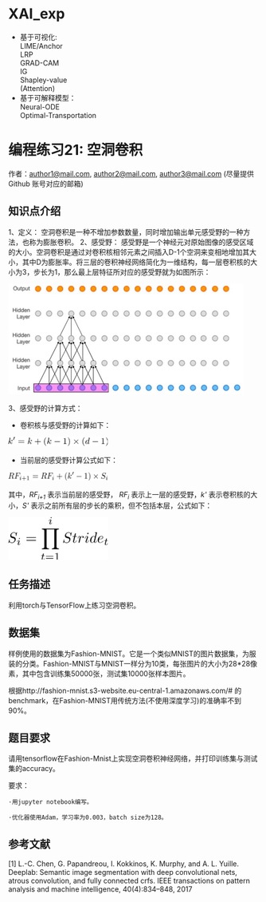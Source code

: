 

# XAI_exp
* 基于可视化:  
LIME/Anchor  
LRP   
GRAD-CAM  
IG  
Shapley-value   
(Attention)  
* 基于可解释模型：  
Neural-ODE   
Optimal-Transportation  
 


# 编程练习21: 空洞卷积

作者：author1@mail.com, author2@mail.com, author3@mail.com  (尽量提供 Github 账号对应的邮箱)

## 知识点介绍

1、定义：
空洞卷积是一种不增加参数数量，同时增加输出单元感受野的一种方法，也称为膨胀卷积。
2、感受野：
感受野是一个神经元对原始图像的感受区域的大小。空洞卷积是通过对卷积核相邻元素之间插入D-1个空洞来变相地增加其大小，其中D为膨胀率。将三层的卷积神经网络简化为一维结构，每一层卷积核的大小为3，步长为1，那么最上层特征所对应的感受野就为如图所示：

![](imgs/Picture1.png)

3、感受野的计算方式：


* 卷积核与感受野的计算如下：
<img src="imgs/formular1.jpg" width=200>

* 当前层的感受野计算公式如下：
<img src="imgs/formular2.jpg" width=200>

其中，*RF<sub>i+1</sub>* 表示当前层的感受野， *RF<sub>i</sub>* 表示上一层的感受野，*k'* 表示卷积核的大小，*S'* 表示之前所有层的步长的乘积，但不包括本层，公式如下：

<img src="imgs/formula3.jpg" width=200>

## 任务描述

利用torch与TensorFlow上练习空洞卷积。

## 数据集

样例使用的数据集为Fashion-MNIST。它是一个类似MNIST的图片数据集，为服装的分类。Fashion-MNIST与MNIST一样分为10类，每张图片的大小为28*28像素，其中包含训练集50000张，测试集10000张样本图片。

根据http://fashion-mnist.s3-website.eu-central-1.amazonaws.com/# 的benchmark，在Fashion-MNIST用传统方法(不使用深度学习)的准确率不到90%。

## 题目要求

请用tensorflow在Fashion-Mnist上实现空洞卷积神经网络，并打印训练集与测试集的accuracy。

要求：

`·用jupyter notebook编写。`

`·优化器使用Adam，学习率为0.003，batch size为128。`

## 参考文献

[1] L.-C. Chen, G. Papandreou, I. Kokkinos, K. Murphy, and A. L. Yuille. Deeplab: Semantic image segmentation with deep convolutional nets, atrous convolution, and fully connected crfs. IEEE transactions on pattern analysis and machine intelligence, 40(4):834–848, 2017
